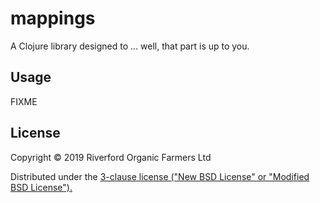 # mappings

A Clojure library designed to ... well, that part is up to you.

## Usage

FIXME


## License

Copyright © 2019 Riverford Organic Farmers Ltd

Distributed under the [3-clause license ("New BSD License" or "Modified BSD License").](http://github.com/riverford/mappings/blob/master/LICENSE)